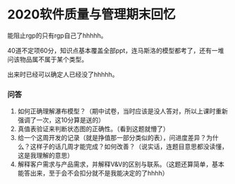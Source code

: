 # 2020软件质量与管理期末回忆

能阻止rgp的只有rgp自己了hhhhh。

40道不定项60分，知识点基本覆盖全部ppt，连马斯洛的模型都考了，还有一堆问该物品属不属于某个类型。

出来时已经可以确定人已经没了hhhhh。

### 问答

1. 如何正确理解瀑布模型？（期中试卷，当时应该是没人答对，所以上课时重新强调了一次，这10分算是送的）
2. 真值表验证来判断状态图的正确性。（看到这题就懵了）
3. 给一个这周开发的记录（就是挣值那一部分类似的表），问进度差异？为什么？这样子的话几周才能完成？如何改善？（说实话，连题目意思都没读懂，这是我理解的意思）
4. 解释客户需求与产品需求，并解释V&V的区别与联系。（这题还算简单，基本能答出来，至于会不会扣分就不是我能决定的了hhhh）
